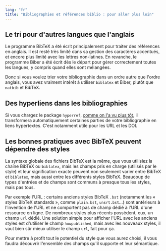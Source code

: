 ```yaml
---
lang: "fr"
title: "Bibliographies et références biblio : pour aller plus loin"
---
```


## Le tri pour d'autres langues que l'anglais

Le programme BibTeX a été écrit principalement pour traiter des références en
anglais. Il est resté très limité dans sa gestion des caractères accentués, et
encore plus limité avec les lettres non-latines. En revanche, le programme Biber
a été écrit dès le départ pour gérer correctement toutes les langues, y compris
quand elles sont mélangées.

Donc si vous voulez trier votre bibliographie dans un ordre autre que l'ordre
anglais, vous avez vraiment intérêt à utiliser `biblatex` et Biber, plutôt que
`natbib` et BibTeX.


## Des hyperliens dans les bibliographies

Si vous chargez le package `hyperref`, [comme on l'a vu plus tôt](more-09), il
transformera automatiquement certaines parties de votre bibliographie en liens
hypertextes. C'est notamment utile pour les URL et les DOI.


## Les bonnes pratiques avec BibTeX peuvent dépendre des styles

La syntaxe globale des fichiers BibTeX est la même, que vous utilisiez la chaîne
BibTeX ou `biblatex`, mais les champs pris en charge (utilisés par le style) et
leur signification exacte peuvent non seulement varier entre BibTeX et `biblatex`,
mais aussi entre les différents styles BibTeX. Beaucoup de types d'entrées et de
champs sont communs à presque tous les styles, mais pas tous.

Par exemple l'URL : certains anciens styles BibTeX `.bst` (notamment les
« styles BibTeX standards », comme `plain.bst`, `unsrt.bst`&hellip;) sont
antérieurs à l'invention de l'URL et ne comportent pas de champ dédié à l'URL
d'une ressource en ligne. De nombreux styles plus récents possèdent, eux, un
champ `url` dédié. Une solution simple pour afficher l'URL avec les anciens
styles est d'utiliser le champ `howpublished`, mais avec les nouveaux styles,
il vaut bien sûr mieux utiliser le champ `url`, fait pour ça.

Pour mettre à profit tout le potentiel du style que vous aurez choisi, il vous
faudra découvrir l'ensemble des champs qu'il supporte et leur sémantique.
